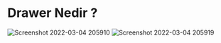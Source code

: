 # Drawer Nedir ?
![Screenshot 2022-03-04 205910](https://user-images.githubusercontent.com/57150484/156817146-9a2b55df-5515-4ea6-b950-5bdd007eebc9.png)
![Screenshot 2022-03-04 205919](https://user-images.githubusercontent.com/57150484/156817155-4da33899-4966-4fce-b4a2-29de8dfeaa99.png)

